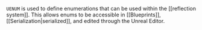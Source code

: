 `UENUM` is used to define enumerations that can be used within the [[reflection system]]. This allows enums to be accessible in [[Blueprints]], [[Serialization|serialized]], and edited through the Unreal Editor.